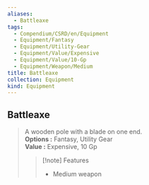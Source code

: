 ```yaml
---
aliases:
  - Battleaxe
tags:
  - Compendium/CSRD/en/Equipment
  - Equipment/Fantasy
  - Equipment/Utility-Gear
  - Equipment/Value/Expensive
  - Equipment/Value/10-Gp
  - Equipment/Weapon/Medium
title: Battleaxe
collection: Equipment
kind: Equipment
---
```

## Battleaxe  
  
>A wooden pole with a blade on one end.  
> **Options :** Fantasy, Utility Gear  
> **Value :** Expensive, 10 Gp  
>>[!note] Features  
>> - Medium weapon